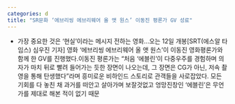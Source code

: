 ```yaml
---
categories: d
title: "SR문화 ‘에브리씽 에브리웨어 올 앳 원스’ 이동진 평론가 GV 성료"
---
```

- 가장 중요한 것은 ‘현실’이라는 메시지 전하는 영화...오는 12일 개봉[SRT(에스알 타임스) 심우진 기자] 영화 ‘에브리씽 에브리웨어 올 앳 원스’이 이동진 영화평론가와 함께 한 GV를 진행했다.이동진 평론가는 “처음 ‘에블린’이 다중우주를 경험하며 의자가 마치 뒤로 빨려 들어가는 듯한 장면이 나오는데, 그 장면은 CG가 아닌, 저속 촬영을 통해 탄생했다”라며 흥미로운 비하인드 스토리로 관객들을 사로잡았다. 모든 기회를 다 놓친 채 과거를 떠안고 살아가며 보잘것없고 엉망진창인 ‘에블린’은 무언가를 제대로 해본 적이 없기 때문